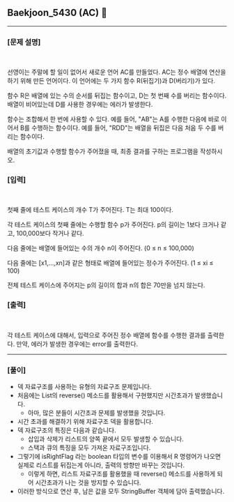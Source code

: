 ## Baekjoon_5430 (AC) 🚀
___


### **[문제 설명]**
<br>

선영이는 주말에 할 일이 없어서 새로운 언어 AC를 만들었다. AC는 정수 배열에 연산을 하기 위해 만든 언어이다. 이 언어에는 두 가지 함수 R(뒤집기)과 D(버리기)가 있다.

함수 R은 배열에 있는 수의 순서를 뒤집는 함수이고, D는 첫 번째 수를 버리는 함수이다. 배열이 비어있는데 D를 사용한 경우에는 에러가 발생한다.

함수는 조합해서 한 번에 사용할 수 있다. 예를 들어, "AB"는 A를 수행한 다음에 바로 이어서 B를 수행하는 함수이다. 예를 들어, "RDD"는 배열을 뒤집은 다음 처음 두 수를 버리는 함수이다.

배열의 초기값과 수행할 함수가 주어졌을 때, 최종 결과를 구하는 프로그램을 작성하시오.


### **[입력]**
<br>

첫째 줄에 테스트 케이스의 개수 T가 주어진다. T는 최대 100이다.

각 테스트 케이스의 첫째 줄에는 수행할 함수 p가 주어진다. p의 길이는 1보다 크거나 같고, 100,000보다 작거나 같다.

다음 줄에는 배열에 들어있는 수의 개수 n이 주어진다. (0 ≤ n ≤ 100,000)

다음 줄에는 [x1,...,xn]과 같은 형태로 배열에 들어있는 정수가 주어진다. (1 ≤ xi ≤ 100)

전체 테스트 케이스에 주어지는 p의 길이의 합과 n의 합은 70만을 넘지 않는다.

### **[출력]**
<br>

각 테스트 케이스에 대해서, 입력으로 주어진 정수 배열에 함수를 수행한 결과를 출력한다. 만약, 에러가 발생한 경우에는 error를 출력한다.

___


### **[풀이]**

- 덱 자료구조를 사용하는 유형의 자료구조 문제입니다.
- 처음에는 List의 reverse() 메소드를 활용해서 구현했지만 시간초과가 발생했습니다.
  - 아마, 많은 분들이 시간초과 문제를 발생했을 것입니다.
- 시간 초과를 해결하기 위해 자료구조 덱을 활용합니다.
- 덱 자료구조의 특징은 다음과 같습니다.
  - 삽입과 삭제가 리스트의 양쪽 끝에서 모두 발생할 수 있습니다.
  - 스택과 큐의 특징을 모두 가져온 자료구조입니다.
- 그렇기에 isRightFlag 라는 boolean 타입의 변수를 이용해서 R 명령어가 나오면 실제로 리스트를 뒤집는게 아니라, 출력의 방향만 바꾸는 것입니다.
  - 이렇게 하면, 리스트 자료구조를 활용했을 때 reverse() 메소드를 사용하게 되어 시간초과가 나는 것을 방지할 수 있습니다.
- 이러한 방식으로 연산 후, 남은 값을 모두 StringBuffer 객체에 담아 출력했습니다.

